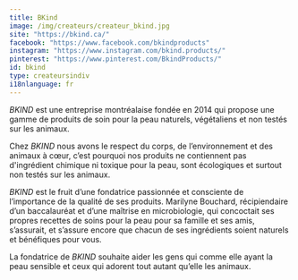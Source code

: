 ```yaml
---
title: BKind
image: /img/createurs/createur_bkind.jpg
site: "https://bkind.ca/"
facebook: "https://www.facebook.com/bkindproducts"
instagram: "https://www.instagram.com/bkind.products/"
pinterest: "https://www.pinterest.com/BkindProducts/"
id: bkind
type: createursindiv
i18nlanguage: fr
---
```


*BKIND* est une entreprise montréalaise fondée en 2014 qui propose une gamme de produits de soin pour la peau naturels, végétaliens et non testés sur les animaux. 

Chez *BKIND* nous avons le respect du corps, de l’environnement et des animaux à cœur, c’est pourquoi nos produits ne contiennent pas d'ingrédient chimique ni toxique pour la peau, sont écologiques et surtout non testés sur les animaux.

*BKIND* est le fruit d’une fondatrice passionnée et consciente de l’importance de la qualité de ses produits.
Marilyne Bouchard, récipiendaire d’un baccalauréat et d’une maîtrise en microbiologie, qui concoctait ses propres recettes de soins pour la peau pour sa famille et ses amis, s’assurait, et s’assure encore que chacun de ses ingrédients soient naturels et bénéfiques pour vous.

La fondatrice de *BKIND* souhaite aider les gens qui comme elle ayant la peau sensible et ceux qui adorent tout autant qu’elle les animaux.